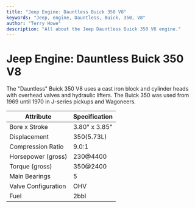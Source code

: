 ```yaml
---
title: "Jeep Engine: Dauntless Buick 350 V8"
keywords: "Jeep, engine, Dauntless, Buick, 350, V8"
author: "Terry Howe"
description: "All about the Jeep Dauntless Buick 350 V8 engine."
---
```

# Jeep Engine: Dauntless Buick 350 V8

The "Dauntless" Buick 350 V8 uses a cast iron block and cylinder heads with overhead valves and hydraulic lifters. The Buick 350 was used from 1969 until 1970 in J-series pickups and Wagoneers.

| Attribute           | Specification |
|---------------------|---------------|
| Bore x Stroke       | 3.80" x 3.85" |
| Displacement        | 350(5.73L)    |
| Compression Ratio   | 9.0:1         |
| Horsepower (gross)  | 230@4400      |
| Torque (gross)      | 350@2400      |
| Main Bearings       | 5             |
| Valve Configuration | OHV           |
| Fuel                | 2bbl          |
